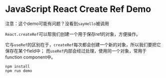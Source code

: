 JavaScript React Create Ref Demo
================================

注意：这个demo可能有问题？没看到`sayHello`被调用

`React.createRef`可以帮我们创建一个用于保存ref的对象，方便操作。

它与`useRef`的区别在于，`createRef`每次都会创建一个新的对象，所以我们要把它保存在某个field中；
而`useRef`内部会经过处理，使用同一个对象，常用于function component中。

```
npm install
npm run demo
```
